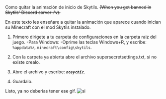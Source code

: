 Como quitar la animación de inicio de Skytils.
~~(When you get banned in Skytils' Discord server :'v).~~

En este texto les enseñare a quitar la animación que aparece cuando inician su Minecraft con el mod Skytils instalado.

1. Primero dirigete a tu carpeta de configuraciones en la carpeta raiz del juego.
   -Para Windows:
   -Oprime las teclas Windows+R, y escribe: `%appdata%\.minecraft\config\skytils`.

2. Con la carpeta ya abierta abre el archivo supersecretsettings.txt, si no existe crealo.

3. Abre el archivo y escribe: ***`nosychic`***.

4. Guardalo.

Listo, ya no deberias tener ese gif.
![si](https://i.imgur.com/u0LkNFP.png)
